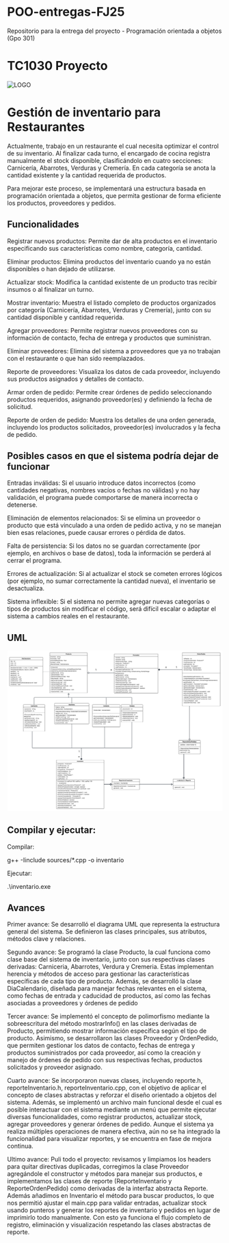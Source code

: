 # POO-entregas-FJ25
Repositorio para la entrega del proyecto - Programación orientada a objetos (Gpo 301)

# TC1030 Proyecto
![LOGO](![UML](https://github.com/DarioUribe-A01713776/POO-entregas-FJ25/blob/main/UML%20sistema%20inventario.png))

# Gestión de inventario para Restaurantes
Actualmente, trabajo en un restaurante el cual necesita optimizar el control de su inventario. Al finalizar cada turno, el encargado de cocina registra manualmente el stock disponible, clasificándolo en cuatro secciones: Carnicería, Abarrotes, Verduras y Cremería. En cada categoría se anota la cantidad existente y la cantidad requerida de productos.

Para mejorar este proceso, se implementará una estructura basada en programación orientada a objetos, que permita gestionar de forma eficiente los productos, proveedores y pedidos.

## Funcionalidades
Registrar nuevos productos:
Permite dar de alta productos en el inventario especificando sus características como nombre, categoría, cantidad.

Eliminar productos:
Elimina productos del inventario cuando ya no están disponibles o han dejado de utilizarse.

Actualizar stock:
Modifica la cantidad existente de un producto tras recibir insumos o al finalizar un turno.

Mostrar inventario:
Muestra el listado completo de productos organizados por categoría (Carnicería, Abarrotes, Verduras y Cremería), junto con su cantidad disponible y cantidad requerida.

Agregar proveedores:
Permite registrar nuevos proveedores con su información de contacto, fecha de entrega y productos que suministran.

Eliminar proveedores:
Elimina del sistema a proveedores que ya no trabajan con el restaurante o que han sido reemplazados.

Reporte de proveedores:
Visualiza los datos de cada proveedor, incluyendo sus productos asignados y detalles de contacto.

Armar orden de pedido:
Permite crear órdenes de pedido seleccionando productos requeridos, asignando proveedor(es) y definiendo la fecha de solicitud.

Reporte de orden de pedido:
Muestra los detalles de una orden generada, incluyendo los productos solicitados, proveedor(es) involucrados y la fecha de pedido.

## Posibles casos en que el sistema podría dejar de funcionar

Entradas inválidas: Si el usuario introduce datos incorrectos (como cantidades negativas, nombres vacíos o fechas no válidas) y no hay validación, el programa puede comportarse de manera incorrecta o detenerse.

Eliminación de elementos relacionados: Si se elimina un proveedor o producto que está vinculado a una orden de pedido activa, y no se manejan bien esas relaciones, puede causar errores o pérdida de datos.

Falta de persistencia: Si los datos no se guardan correctamente (por ejemplo, en archivos o base de datos), toda la información se perderá al cerrar el programa.

Errores de actualización: Si al actualizar el stock se cometen errores lógicos (por ejemplo, no sumar correctamente la cantidad nueva), el inventario se desactualiza.

Sistema inflexible: Si el sistema no permite agregar nuevas categorías o tipos de productos sin modificar el código, será difícil escalar o adaptar el sistema a cambios reales en el restaurante.

## UML
![UML](https://github.com/DarioUribe-A01713776/POO-entregas-FJ25/blob/main/UML%20sistema%20inventario.png)

## Compilar y ejecutar:

Compilar: 

g++ -Iinclude sources/*.cpp -o inventario

Ejecutar:

.\inventario.exe

## Avances

Primer avance: Se desarrolló el diagrama UML que representa la estructura general del sistema. Se definieron las clases principales, sus atributos, métodos clave y relaciones.

Segundo avance: Se programó la clase Producto, la cual funciona como clase base del sistema de inventario, junto con sus respectivas clases derivadas: Carniceria, Abarrotes, Verdura y Cremeria. Estas implementan herencia y métodos de acceso para gestionar las características específicas de cada tipo de producto.
Además, se desarrolló la clase DiaCalendario, diseñada para manejar fechas relevantes en el sistema, como fechas de entrada y caducidad de productos, así como las fechas asociadas a proveedores y órdenes de pedido

Tercer avance: Se implementó el concepto de polimorfismo mediante la sobreescritura del método mostrarInfo() en las clases derivadas de Producto, permitiendo mostrar información específica según el tipo de producto.
Asimismo, se desarrollaron las clases Proveedor y OrdenPedido, que permiten gestionar los datos de contacto, fechas de entrega y productos suministrados por cada proveedor, así como la creación y manejo de órdenes de pedido con sus respectivas fechas, productos solicitados y proveedor asignado.

Cuarto avance: Se incorporaron nuevas clases, incluyendo reporte.h, reporteInventario.h, reporteInventario.cpp, con el objetivo de aplicar el concepto de clases abstractas y reforzar el diseño orientado a objetos del sistema.
Además, se implementó un archivo main funcional desde el cual es posible interactuar con el sistema mediante un menú que permite ejecutar diversas funcionalidades, como registrar productos, actualizar stock, agregar proveedores y generar órdenes de pedido.
Aunque el sistema ya realiza múltiples operaciones de manera efectiva, aún no se ha integrado la funcionalidad para visualizar reportes, y se encuentra en fase de mejora continua.

Ultimo avance: Puli todo el proyecto: revisamos y limpiamos los headers para quitar directivas duplicadas, corregimos la clase Proveedor agregándole el constructor y métodos para manejar sus productos, e implementamos las clases de reporte (ReporteInventario y ReporteOrdenPedido) como derivadas de la interfaz abstracta Reporte. Además añadimos en Inventario el método para buscar productos, lo que nos permitió ajustar el main.cpp para validar entradas, actualizar stock usando punteros y generar los reportes de inventario y pedidos en lugar de imprimirlo todo manualmente. Con esto ya funciona el flujo completo de registro, eliminación y visualización respetando las clases abstractas de reporte.